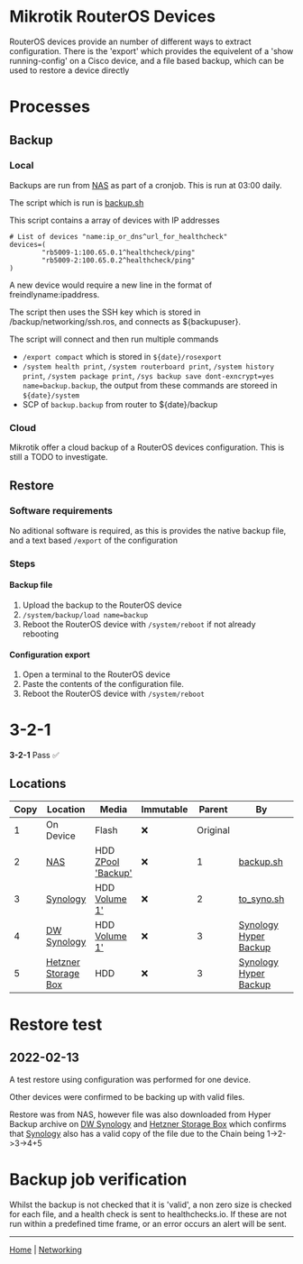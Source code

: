 # Mikrotik RouterOS Devices

RouterOS devices provide an number of different ways to extract configuration. There is the 'export' which provides the equivelent of a 'show running-config' on a Cisco device, and a file based backup, which can be used to restore a device directly

# Processes
## Backup
### Local
Backups are run from [NAS](/servers/nas/README.md) as part of a cronjob. This is run at 03:00 daily.

The script which is run is [backup.sh](/networking/mikrotik/backup.sh)

This script contains a array of devices with IP addresses

```
# List of devices "name:ip_or_dns^url_for_healthcheck"
devices=(
        "rb5009-1:100.65.0.1^healthcheck/ping"
        "rb5009-2:100.65.0.2^healthcheck/ping"
)
```

A new device would require a new line in the format of freindlyname:ipaddress.

The script then uses the SSH key which is stored in /backup/networking/ssh.ros, and connects as ${backupuser}.

The script will connect and then run multiple commands
* `/export compact` which is stored in `${date}/rosexport`
* `/system health print`, `/system routerboard print`, `/system history print`, `/system package print`, `/sys backup save dont-exncrypt=yes name=backup.backup`, the output from these commands are storeed in `${date}/system`
* SCP of `backup.backup` from router to ${date}/backup

### Cloud
Mikrotik offer a cloud backup of a RouterOS devices configuration. This is still a TODO to investigate.

## Restore
### Software requirements
No aditional software is required, as this is provides the native backup file, and a text based `/export` of the configuration

### Steps
#### Backup file

1. Upload the backup to the RouterOS device
2. `/system/backup/load name=backup`
3. Reboot the RouterOS device with `/system/reboot` if not already rebooting

#### Configuration export
1. Open a terminal to the RouterOS device
2. Paste the contents of the configuration file.
3. Reboot the RouterOS device with `/system/reboot`

# 3-2-1

**3-2-1**  Pass :white_check_mark:

## Locations
| Copy | Location  | Media | Immutable | Parent | By | Encrypted |
|------|-----------|-------|-----------|--------|----|-----------|
| 1 | On Device | Flash | :x: | Original | | :x: |
| 2 | [NAS](/servers/nas/README.md) | HDD [ZPool 'Backup'](/servers/nas/README.md#ZPool_backup) | :x: | 1 | [backup.sh](/networking/mikrotik/backup.sh) | :x: |
| 3 | [Synology](/servers/synology/README.md) | HDD [Volume 1'](/servers/synology/README.md#volume_1) | :x: | 2 | [to_syno.sh](/servers/nas/to_syno.sh) | :x: |
| 4 | [DW Synology](/servers/dw-synology/README.md) | HDD [Volume 1'](/servers/dw-synology/README.md#volume_1) | :x: | 3 | [Synology Hyper Backup](/servers/synology/README.md#Hyper_Backup) | :white_check_mark: By Hyper Backup |
| 5 | [Hetzner Storage Box](/cloud-services/hetzner-storage-box/README.md) | HDD | :x: | 3 | [Synology Hyper Backup](/servers/synology/README.md#Hyper_Backup) | :white_check_mark: By Hyper Backup |

# Restore test
## 2022-02-13
A test restore using configuration was performed for one device. 

Other devices were confirmed to be backing up with valid files.

Restore was from NAS, however file was also downloaded from Hyper Backup archive on [DW Synology](/servers/dw-synology/README.md) and [Hetzner Storage Box](/cloud-services/hetzner-storage-box/README.md) which confirms that [Synology](/servers/synology/README.md) also has a valid copy of the file due to the Chain being 1->2->3->4+5

# Backup job verification
Whilst the backup is not checked that it is 'valid', a non zero size is checked for each file, and a health check is sent to healthchecks.io. If these are not run within a predefined time frame, or an error occurs an alert will be sent.


---
[Home](/README.md) | [Networking](/networking/README.md)
